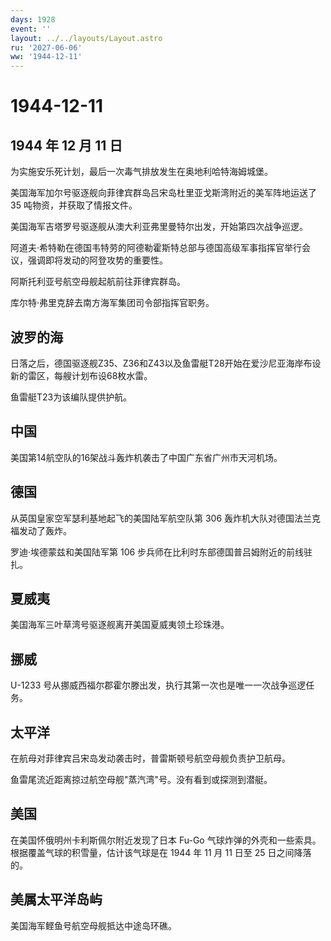 ```yaml
---
days: 1928
event: ''
layout: ../../layouts/Layout.astro
ru: '2027-06-06'
ww: '1944-12-11'
---
```


# 1944-12-11

## 1944 年 12 月 11 日

为实施安乐死计划，最后一次毒气排放发生在奥地利哈特海姆城堡。

美国海军加尔号驱逐舰向菲律宾群岛吕宋岛杜里亚戈斯湾附近的美军阵地运送了
35 吨物资，并获取了情报文件。

美国海军吉塔罗号驱逐舰从澳大利亚弗里曼特尔出发，开始第四次战争巡逻。

阿道夫·希特勒在德国韦特劳的阿德勒霍斯特总部与德国高级军事指挥官举行会议，强调即将发动的阿登攻势的重要性。

阿斯托利亚号航空母舰起航前往菲律宾群岛。

库尔特·弗里克辞去南方海军集团司令部指挥官职务。

## 波罗的海

日落之后，德国驱逐舰Z35、Z36和Z43以及鱼雷艇T28开始在爱沙尼亚海岸布设新的雷区，每艘计划布设68枚水雷。

鱼雷艇T23为该编队提供护航。

## 中国

美国第14航空队的16架战斗轰炸机袭击了中国广东省广州市天河机场。

## 德国

从英国皇家空军瑟利基地起飞的美国陆军航空队第 306
轰炸机大队对德国法兰克福发动了轰炸。

罗迪·埃德蒙兹和美国陆军第 106
步兵师在比利时东部德国普吕姆附近的前线驻扎。

## 夏威夷

美国海军三叶草湾号驱逐舰离开美国夏威夷领土珍珠港。

## 挪威

U-1233
号从挪威西福尔郡霍尔滕出发，执行其第一次也是唯一一次战争巡逻任务。

## 太平洋

在航母对菲律宾吕宋岛发动袭击时，普雷斯顿号航空母舰负责护卫航母。

鱼雷尾流近距离掠过航空母舰"蒸汽湾"号。没有看到或探测到潜艇。

## 美国

在美国怀俄明州卡利斯佩尔附近发现了日本 Fu-Go
气球炸弹的外壳和一些索具。根据覆盖气球的积雪量，估计该气球是在 1944 年
11 月 11 日至 25 日之间降落的。

## 美属太平洋岛屿

美国海军鲣鱼号航空母舰抵达中途岛环礁。